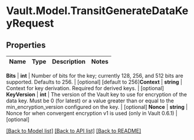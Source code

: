 # Vault.Model.TransitGenerateDataKeyRequest

## Properties

Name | Type | Description | Notes
------------ | ------------- | ------------- | -------------

**Bits** | **int** | Number of bits for the key; currently 128, 256, and 512 bits are supported. Defaults to 256. | [optional] [default to 256]**Context** | **string** | Context for key derivation. Required for derived keys. | [optional] **KeyVersion** | **int** | The version of the Vault key to use for encryption of the data key. Must be 0 (for latest) or a value greater than or equal to the min_encryption_version configured on the key. | [optional] **Nonce** | **string** | Nonce for when convergent encryption v1 is used (only in Vault 0.6.1) | [optional] 

[[Back to Model list]](../README.md#documentation-for-models) [[Back to API list]](../README.md#documentation-for-api-endpoints) [[Back to README]](../README.md)


